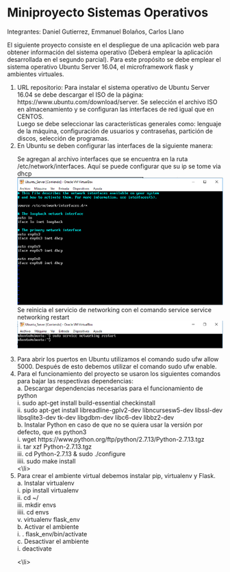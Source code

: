 # Miniproyecto Sistemas Operativos

Integrantes:
Daniel Gutierrez,
Emmanuel Bolaños,
Carlos Llano

El siguiente proyecto consiste en el despliegue de una aplicación web para obtener información del sistema operativo (Deberá emplear la aplicación desarrollada en el segundo parcial). Para este propósito se debe emplear el sistema operativo Ubuntu Server 16.04, el microframework flask y ambientes virtuales.


<ol>
<li>
URL repositorio: 
Para instalar el sistema operativo de Ubuntu Server 16.04 se debe descargar el ISO de la página: https://www.ubuntu.com/download/server. Se selección el archivo ISO en almacenamiento y se configuran las interfaces de red igual que en CENTOS. <br>
Luego se debe seleccionar las características generales como: lenguaje de la máquina, configuración de usuarios y contraseñas, partición de discos, selección de programas.
</li>
<li>
En Ubuntu se deben configurar las interfaces de la siguiente manera:<br>


Se agregan al archivo interfaces que se encuentra en la ruta /etc/network/interfaces. Aquí se puede configurar que su ip se tome via dhcp
<img src="https://github.com/dgutierrez1/so-project/blob/master/A00320176_A00309828_A00170892/1.png?raw=true" >
<br>
Se reinicia el servicio de networking con el comando service service networking restart
<img src="https://github.com/dgutierrez1/so-project/blob/master/A00320176_A00309828_A00170892/2.png">
</li>
<li>
Para abrir los puertos en Ubuntu utilizamos el comando sudo ufw allow 5000. Después de esto debemos utilizar el comando sudo ufw enable.
</li>
<li>
Para el funcionamiento del proyecto se usaron los siguientes comandos para bajar las respectivas dependencias:<br>
a. Descargar dependencias necesarias para el funcionamiento de python<br>
i. sudo apt-get install build-essential checkinstall <br>
ii. sudo apt-get install libreadline-gplv2-dev libncursesw5-dev libssl-dev libsqlite3-dev tk-dev libgdbm-dev libc6-dev libbz2-dev<br>
b. Instalar Python en caso de que no se quiera usar la versión por defecto, que es python3<br>
i. wget https://www.python.org/ftp/python/2.7.13/Python-2.7.13.tgz<br>
ii. tar xzf Python-2.7.13.tgz<br>
iii. cd Python-2.7.13 &  sudo ./configure <br>
iiii. sudo make install<br>
<\li>
<li>
Para crear el ambiente virtual debemos instalar pip, virtualenv y Flask.<br>
a. Instalar virtualenv <br>
i. pip install virtualenv<br>
ii. cd ~/ <br>
iii. mkdir envs<br>
iiii. cd envs<br>
v. virtualenv flask_env<br>
b. Activar el ambiente<br>
i. . flask_env/bin/actívate<br>
c. Desactivar el ambiente<br>
i. deactivate<br>



<\li>
<ol>
